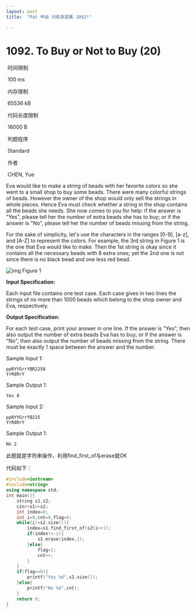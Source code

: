 ```yaml
---
layout: post
title:  "Pat 甲级 训练真题集 1092!"

---
```

# 1092. To Buy or Not to Buy (20)

​    时间限制  

​    100 ms

​    内存限制  

​    65536 kB

​    代码长度限制  

​    16000 B

​      判题程序    

​      Standard    

​      作者    

​      CHEN, Yue

Eva would like to make a string of beads with her favorite colors so she went to a small shop to buy some beads.  There were many colorful strings of beads.  However the owner of the shop would only sell the strings in whole pieces.  Hence Eva must check whether a string in the shop contains all the beads she needs.  She now comes to you for help: if the answer is "Yes", please tell her the number of extra beads she has to buy; or if the answer is "No", please tell her the number of beads missing from the string.

For the sake of simplicity, let's use the characters in the ranges [0-9], [a-z], and [A-Z] to represent the colors.  For example, the 3rd string in Figure 1 is the one that Eva would like to make.  Then the 1st string is okay since it contains all the necessary beads with 8 extra ones; yet the 2nd one is not since there is no black bead and one less red bead.

![img](https://www.patest.cn/upload/gz_nkqi5eg6wio.jpg)
Figure 1

**Input Specification:**

Each input file contains one test case.  Each case gives in two lines the strings of no more than 1000 beads which belong to the shop owner and Eva, respectively.

**Output Specification:**

For each test case, print your answer in one line.  If the answer is "Yes", then also output the number of extra beads Eva has to buy; or if the answer is "No", then also output the number of beads missing from the string.  There must be exactly 1 space between the answer and the number.

Sample Input 1:

```
ppRYYGrrYBR2258
YrR8RrY

```

Sample Output 1:

```
Yes 8

```

Sample Input 2:

```
ppRYYGrrYB225
YrR8RrY

```

Sample Output 1:

```
No 2
```

此题就是字符串操作，利用find_first_of与erase就OK

代码如下：

```c++
#include<iostream>
#include<string>
using namespace std;
int main(){
	string s1,s2;
	cin>>s1>>s2;
	int index=0;
	int i=0,cnt=0,flag=0;
	while(i!=s2.size()){
		index=s1.find_first_of(s2[i++]);
		if(index!=-1){
			s1.erase(index,1);
		}else{
			flag=1;
			cnt++;
		}
	}
	if(flag==0){
		printf("Yes %d",s1.size());
	}else{
		printf("No %d",cnt);
	}
	return 0;
}
```

